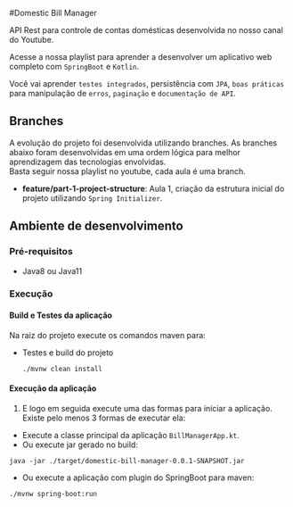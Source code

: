 #Domestic Bill Manager

API Rest para controle de contas domésticas desenvolvida no nosso canal do Youtube.

Acesse a nossa playlist para aprender a desenvolver um aplicativo web completo com `SpringBoot` e `Kotlin`.

Você vai aprender `testes integrados`, persistência com `JPA`, `boas práticas` para manipulação de `erros`, `paginação` e `documentação de API`.

## Branches

A evolução do projeto foi desenvolvida utilizando branches. 
As branches abaixo foram desenvolvidas em uma ordem lógica para melhor aprendizagem das tecnologias envolvidas. <br>
Basta seguir nossa playlist no youtube, cada aula é uma branch.

- **feature/part-1-project-structure**: Aula 1, criação da estrutura inicial do projeto utilizando `Spring Initializer`.

## Ambiente de desenvolvimento

### Pré-requisitos

- Java8 ou Java11

### Execução

#### Build e Testes da aplicação

Na raiz do projeto execute os comandos maven para:

- Testes e build do projeto
  ```
  ./mvnw clean install
  ```

#### Execução da aplicação

1. E logo em seguida execute uma das formas para iniciar a aplicação. Existe pelo menos 3 formas de executar ela:
   
- Execute a classe principal da aplicação `BillManagerApp.kt`.
- Ou execute jar gerado no build:
```shell
java -jar ./target/domestic-bill-manager-0.0.1-SNAPSHOT.jar
```

- Ou execute a aplicação com plugin do SpringBoot para maven:
```shell
./mvnw spring-boot:run
```
